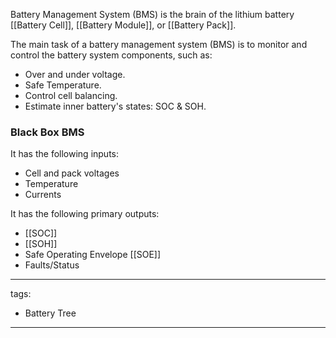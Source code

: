 Battery Management System (BMS) is the brain of the lithium battery [[Battery Cell]], [[Battery Module]], or [[Battery Pack]].

The main task of a battery management system (BMS) is to monitor and control the battery system components, such as:
* Over and under voltage.
* Safe Temperature.
* Control cell balancing.
* Estimate inner battery's states: SOC & SOH.


### Black Box BMS

It has the following inputs:
* Cell and pack voltages
* Temperature
* Currents

It has the following primary outputs:
* [[SOC]]
* [[SOH]]
* Safe Operating Envelope [[SOE]]
* Faults/Status


---
tags:
- Battery Tree
---



